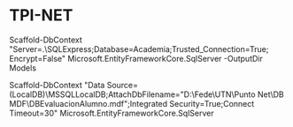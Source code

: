 # TPI-NET

Scaffold-DbContext "Server=.\SQLExpress;Database=Academia;Trusted_Connection=True; Encrypt=False" Microsoft.EntityFrameworkCore.SqlServer -OutputDir Models


Scaffold-DbContext "Data Source=(LocalDB)\MSSQLLocalDB;AttachDbFilename="D:\Fede\UTN\Punto Net\DB MDF\DBEvaluacionAlumno.mdf";Integrated Security=True;Connect Timeout=30" Microsoft.EntityFrameworkCore.SqlServer
